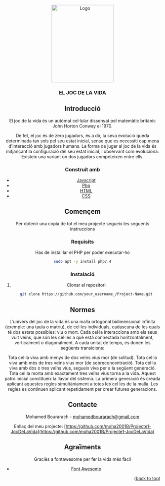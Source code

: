 <div id="top"></div>



<!---LOGO -->
<br />
<div align="center">
  <a href="https://github.com/othneildrew/Best-README-Template">
    <img src="https://i.ibb.co/JHfjBC6/Screenshot-20211008-011505-2.png" alt="Logo" width="200" height="250">
  </a>

  <h3 align="center">EL JOC DE LA VIDA</h3>

 




<!-- Introducció -->
## Introducció

El joc de la vida és un autòmat cel·lular dissenyat pel matemàtic britànic John Horton Conway el 1970.

De fet, el joc és de zero jugadors, és a dir, la seva evolució queda determinada tan sols pel seu estat inicial, sense que es necessiti cap mena d'interacció amb jugadors humans. La forma de jugar al joc de la vida és mitjançant la configuració del seu estat inicial, i observant com evoluciona. Existeix una variant on dos jugadors competeixen entre ells.



### Construit amb

* [Javscript](https://javascript.com/)
* [Php](https://php.org/)
* [HTML](https://w3.org/)
* [CSS](https://css.io/)





<!-- GETTING STARTED -->
## Començem

Per obtenir una copia de tot el meu projecte segueix les seguents instruccions

### Requisits

Has de instal·lar el PHP per poder executar-ho

  
  ```sh
 sudo apt -y install php7.4
  ```

### Instalació

1. Clonar el repositori
   ```sh
   git clone https://github.com/your_username_/Project-Name.git
   ```
  




## Normes

L'univers del joc de la vida és una malla ortogonal bidimensional infinita (exemple: una taula o matriu), de cel·les individuals, cadascuna de les quals té dos estats possibles: viu o mort. Cada cel·la interacciona amb els seus vuit veïns, que són les cel·les a què està connectada horitzontalment, verticalment o diagonalment. A cada unitat de temps, es donen les següents transicions:

Tota cel·la viva amb menys de dos veïns vius mor (de solitud).
Tota cel·la viva amb més de tres veïns vius mor (de sobreconcentració).
Tota cel·la viva amb dos o tres veïns vius, segueix viva per a la següent generació.
Tota cel·la morta amb exactament tres veïns vius torna a la vida.
Aquest patró inicial constitueix la llavor del sistema. La primera generació és creada aplicant aquestes regles simultàniament a totes les cel·les de la malla. Les regles es continuen aplicant repetidament per crear futures generacions.





## Contacte

Mohamed Bourarach - mohamedbourarach@gmail.com 

Enllaç del meu projecte: [https://github.com/moha2001B/Projecte1-JocDeLaVida](https://github.com/moha2001B/Projecte1-JocDeLaVida)




## Agraïments

Graciès a fontawesome per fer la vida més fàcil
  
* [Font Awesome](https://fontawesome.com)

<p align="right">(<a href="#top">back to top</a>)</p>



